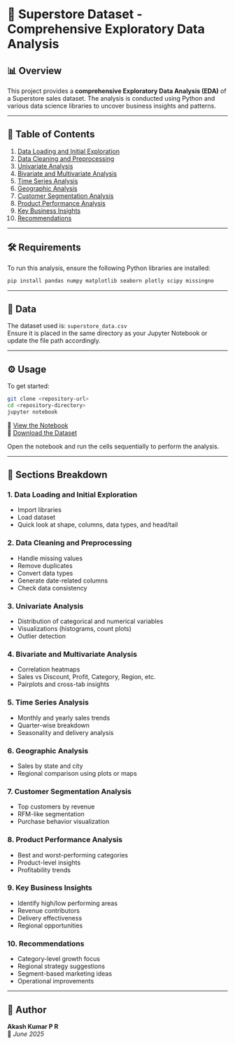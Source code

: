# 🛒 Superstore Dataset - Comprehensive Exploratory Data Analysis

## 📊 Overview

This project provides a **comprehensive Exploratory Data Analysis (EDA)** of a Superstore sales dataset. The analysis is conducted using Python and various data science libraries to uncover business insights and patterns.

---

## 🧭 Table of Contents

1. [Data Loading and Initial Exploration](#data-loading-and-initial-exploration)  
2. [Data Cleaning and Preprocessing](#data-cleaning-and-preprocessing)  
3. [Univariate Analysis](#univariate-analysis)  
4. [Bivariate and Multivariate Analysis](#bivariate-and-multivariate-analysis)  
5. [Time Series Analysis](#time-series-analysis)  
6. [Geographic Analysis](#geographic-analysis)  
7. [Customer Segmentation Analysis](#customer-segmentation-analysis)  
8. [Product Performance Analysis](#product-performance-analysis)  
9. [Key Business Insights](#key-business-insights)  
10. [Recommendations](#recommendations)  

---

## 🛠️ Requirements

To run this analysis, ensure the following Python libraries are installed:

```bash
pip install pandas numpy matplotlib seaborn plotly scipy missingno
```

---

## 📁 Data

The dataset used is: `superstore_data.csv`  
Ensure it is placed in the same directory as your Jupyter Notebook or update the file path accordingly.

---

## ⚙️ Usage

To get started:

```bash
git clone <repository-url>
cd <repository-directory>
jupyter notebook
```

📘 [View the Notebook](./superstore_eda_notebook.ipynb)  
📂 [Download the Dataset](./superstore_data.csv)

Open the notebook and run the cells sequentially to perform the analysis.

---

## 📂 Sections Breakdown

### 1. Data Loading and Initial Exploration
- Import libraries  
- Load dataset  
- Quick look at shape, columns, data types, and head/tail  

### 2. Data Cleaning and Preprocessing
- Handle missing values  
- Remove duplicates  
- Convert data types  
- Generate date-related columns  
- Check data consistency  

### 3. Univariate Analysis
- Distribution of categorical and numerical variables  
- Visualizations (histograms, count plots)  
- Outlier detection  

### 4. Bivariate and Multivariate Analysis
- Correlation heatmaps  
- Sales vs Discount, Profit, Category, Region, etc.  
- Pairplots and cross-tab insights  

### 5. Time Series Analysis
- Monthly and yearly sales trends  
- Quarter-wise breakdown  
- Seasonality and delivery analysis  

### 6. Geographic Analysis
- Sales by state and city  
- Regional comparison using plots or maps  

### 7. Customer Segmentation Analysis
- Top customers by revenue  
- RFM-like segmentation  
- Purchase behavior visualization  

### 8. Product Performance Analysis
- Best and worst-performing categories  
- Product-level insights  
- Profitability trends  

### 9. Key Business Insights
- Identify high/low performing areas  
- Revenue contributors  
- Delivery effectiveness  
- Regional opportunities  

### 10. Recommendations
- Category-level growth focus  
- Regional strategy suggestions  
- Segment-based marketing ideas  
- Operational improvements  

---

## 👤 Author

**Akash Kumar P R**  
📅 *June 2025*
